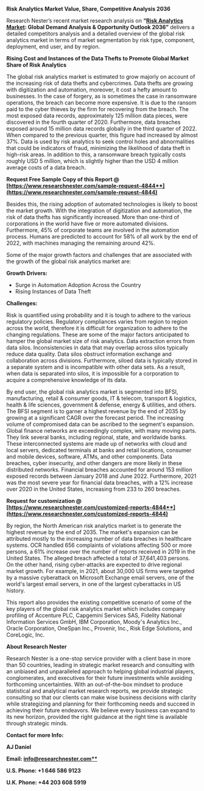 ﻿**Risk Analytics Market Value, Share, Competitive Analysis 2036**

Research Nester’s recent market research analysis on **“[Risk Analytics Market](https://www.researchnester.com/reports/risk-analytics-market/4844): Global Demand Analysis & Opportunity Outlook 2036”** delivers a detailed competitors analysis and a detailed overview of the global risk analytics market in terms of market segmentation by risk type, component, deployment, end user, and by region.

**Rising Cost and Instances of the Data Thefts to Promote Global Market Share of Risk Analytics** 

The global risk analytics market is estimated to grow majorly on account of the increasing risk of data thefts and cybercrimes. Data thefts are growing with digitization and automation, moreover, it cost a hefty amount to businesses. In the case of forgery, as is sometimes the case in ransomware operations, the breach can become more expensive. It is due to the ransom paid to the cyber thieves by the firm for recovering from the breach. The most exposed data records, approximately 125 million data pieces, were discovered in the fourth quarter of 2020. Furthermore, data breaches exposed around 15 million data records globally in the third quarter of 2022. When compared to the previous quarter, this figure had increased by almost 37%. Data is used by risk analytics to seek control holes and abnormalities that could be indicators of fraud, minimizing the likelihood of data theft in high-risk areas. In addition to this, a ransomware breach typically costs roughly USD 5 million, which is slightly higher than the USD 4 million average costs of a data breach.   

**Request Free Sample Copy of this Report @ [https://www.researchnester.com/sample-request-4844**](https://www.researchnester.com/sample-request-4844)**

Besides this, the rising adoption of automated technologies is likely to boost the market growth. With the integration of digitization and automation, the risk of data thefts has significantly increased. More than one-third of corporations in the world have five or more automated divisions. Furthermore, 45% of corporate teams are involved in the automation process. Humans are predicted to account for 58% of all work by the end of 2022, with machines managing the remaining around 42%.

Some of the major growth factors and challenges that are associated with the growth of the global risk analytics market are:

**Growth Drivers:**

- Surge in Automation Adoption Across the Country
- Rising Instances of Data Theft

**Challenges:**

Risk is quantified using probability and it is tough to adhere to the various regulatory policies. Regulatory compliances varies from region to region across the world, therefore it is difficult for organization to adhere to the changing regulations. These are some of the major factors anticipated to hamper the global market size of risk analytics. Data extraction errors from data silos. Inconsistencies in data that may overlap across silos typically reduce data quality. Data silos obstruct information exchange and collaboration across divisions. Furthermore, siloed data is typically stored in a separate system and is incompatible with other data sets. As a result, when data is separated into silos, it is impossible for a corporation to acquire a comprehensive knowledge of its data.

By end user, the global risk analytics market is segmented into BFSI, manufacturing, retail & consumer goods, IT & telecom, transport & logistics, health & life sciences, government & defense, energy & utilities, and others.  The BFSI segment is to garner a highest revenue by the end of 2035 by growing at a significant CAGR over the forecast period. The increasing volume of compromised data can be ascribed to the segment's expansion. Global finance networks are exceedingly complex, with many moving parts. They link several banks, including regional, state, and worldwide banks. These interconnected systems are made up of networks with cloud and local servers, dedicated terminals at banks and retail locations, consumer and mobile devices, software, ATMs, and other components. Data breaches, cyber insecurity, and other dangers are more likely in these distributed networks. Financial breaches accounted for around 153 million exposed records between January 2018 and June 2022. Furthermore, 2021 was the most severe year for financial data breaches, with a 12% increase over 2020 in the United States, increasing from 233 to 260 breaches.

**Request for customization @ [https://www.researchnester.com/customized-reports-4844**](https://www.researchnester.com/customized-reports-4844)**

By region, the North American risk analytics market is to generate the highest revenue by the end of 2035. The market's expansion can be attributed mostly to the increasing number of data breaches in healthcare systems. OCR handled 656 complaints of violations affecting 500 or more persons, a 61% increase over the number of reports received in 2019 in the United States. The alleged breach affected a total of 37,641,403 persons. On the other hand, rising cyber-attacks are expected to drive regional market growth. For example, in 2021, about 30,000 US firms were targeted by a massive cyberattack on Microsoft Exchange email servers, one of the world's largest email servers, in one of the largest cyberattacks in US history.

This report also provides the existing competitive scenario of some of the key players of the global risk analytics market which includes company profiling of Accenture PLC, Capgemini Services SAS, Fidelity National Information Services GmbH, IBM Corporation, Moody's Analytics Inc., Oracle Corporation, OneSpan Inc., Provenir, Inc., Risk Edge Solutions, and CoreLogic, Inc.

**About Research Nester**

Research Nester is a one-stop service provider with a client base in more than 50 countries, leading in strategic market research and consulting with an unbiased and unparalleled approach to helping global industrial players, conglomerates, and executives for their future investments while avoiding forthcoming uncertainties. With an out-of-the-box mindset to produce statistical and analytical market research reports, we provide strategic consulting so that our clients can make wise business decisions with clarity while strategizing and planning for their forthcoming needs and succeed in achieving their future endeavors. We believe every business can expand to its new horizon, provided the right guidance at the right time is available through strategic minds.

**Contact for more Info:**

**AJ Daniel**

**Email: [info@researchnester.com**](mailto:info@researchnester.com)**

**U.S. Phone: +1 646 586 9123** 

**U.K. Phone: +44 203 608 5919**
